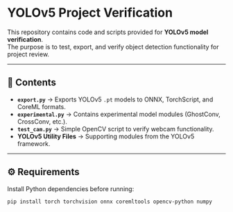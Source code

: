 # YOLOv5 Project Verification

This repository contains code and scripts provided for **YOLOv5 model verification**.  
The purpose is to test, export, and verify object detection functionality for project review.

---

## 📂 Contents
- **`export.py`** → Exports YOLOv5 `.pt` models to ONNX, TorchScript, and CoreML formats.
- **`experimental.py`** → Contains experimental model modules (GhostConv, CrossConv, etc.).
- **`test_cam.py`** → Simple OpenCV script to verify webcam functionality.
- **YOLOv5 Utility Files** → Supporting modules from the YOLOv5 framework.

---

## ⚙️ Requirements
Install Python dependencies before running:
```bash
pip install torch torchvision onnx coremltools opencv-python numpy
